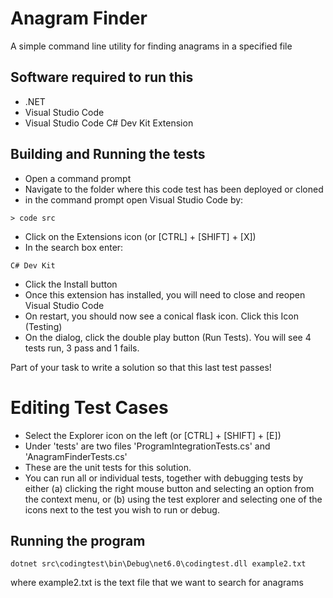 # Anagram Finder
A simple command line utility for finding anagrams in a specified file

## Software required to run this
* .NET
* Visual Studio Code
* Visual Studio Code C# Dev Kit Extension

## Building and Running the tests

- Open a command prompt
- Navigate to the folder where this code test has been deployed or cloned
- in the command prompt open Visual Studio Code by:
```
> code src
```
- Click on the Extensions icon (or [CTRL] + [SHIFT] + [X])
- In the search box enter:
```
C# Dev Kit
```
- Click the Install button
- Once this extension has installed, you will need to close and reopen Visual Studio Code
- On restart, you should now see a conical flask icon. Click this Icon (Testing)
- On the dialog, click the double play button (Run Tests). You will see 4 tests run, 3 pass and 1 fails. 

Part of your task to write a solution so that this last test passes!


# Editing Test Cases

- Select the Explorer icon on the left (or [CTRL] + [SHIFT] + [E])
- Under 'tests' are two files 'ProgramIntegrationTests.cs' and 'AnagramFinderTests.cs'
- These are the unit tests for this solution.
- You can run all or individual tests, together with debugging tests by either (a) clicking the right mouse button and selecting an option from the context menu, or (b) using the test explorer and selecting one of the icons next to the test you wish to run or debug.

## Running the program
```
dotnet src\codingtest\bin\Debug\net6.0\codingtest.dll example2.txt
```
where example2.txt is the text file that we want to search for anagrams

